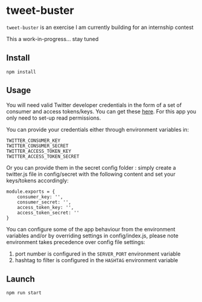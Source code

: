 tweet-buster
============

`tweet-buster` is an exercise I am currently building for an internship contest

This a work-in-progress... stay tuned

Install
-------
```
npm install
```

Usage
-----

You will need valid Twitter developer credentials in the form of a set of consumer and access tokens/keys.  You can get these [here](https://apps.twitter.com/).  For this app you only need to set-up read permissions.

You can provide your credentials either through environment variables in:
```
TWITTER_CONSUMER_KEY
TWITTER_CONSUMER_SECRET
TWITTER_ACCESS_TOKEN_KEY
TWITTER_ACCESS_TOKEN_SECRET
```

Or you can provide them in the secret config folder : simply create a twitter.js file in config/secret with the following content and set your keys/tokens accordingly:
```
module.exports = {
    consumer_key: '',
    consumer_secret: '',
    access_token_key: '',
    access_token_secret: ''
}
```


You can configure some of the app behaviour from the environment variables and/or by overriding settings in config/index.js, please note environment takes precedence over config file settings:
1.  port number is configured in the `SERVER_PORT` environment variable
2.  hashtag to filter is configured in the `HASHTAG` environment variable

Launch
-------
```
npm run start
```
